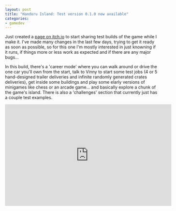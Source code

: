 ```yaml
---
layout: post
title: "Handoru Island: Test version 0.1.0 now available"
categories:
- gamedev
---
```


Just created a <a href="https://binarynonsense.itch.io/handoru">page on itch.io</a> to start sharing test builds of the game while I make it. I've made many changes in the last few days, trying to get it ready as soon as possible, so for this one I'm mostly interested in just knowning if it runs, if things more or less work as expected and if there are any major bugs...

In this build, there's a 'career mode' where you can walk around or drive the one car you'll own from the start, talk to Vinny to start some test jobs (4 or 5 hand-designed trailer deliveries and infinite randomly generated crates deliveries), get inside some buildings and play some elarly versions of minigames like chess or an arcade game... and basically explore a chunk of the game's island. There is also a 'challenges' section that currently just has a couple test examples.

<div style="text-align: center;">
<iframe allowfullscreen="allowfullscreen" frameborder="0" height="336" src="https://www.youtube.com/watch?v=_dksn0jkLGk" width="550"></iframe>
</div><br/>
